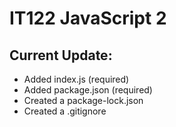 # IT122 JavaScript 2

## Current Update:
* Added index.js (required)
* Added package.json (required)
* Created a package-lock.json
* Created a .gitignore